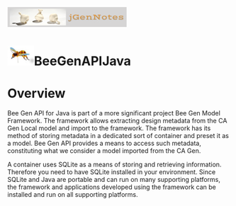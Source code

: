 ![](jgernnotes200x45.png)
# ![](bee.jpg)BeeGenAPIJava
Overview
========

Bee Gen API for Java is part of a more significant project Bee Gen Model Framework. The framework allows extracting design metadata from the CA Gen Local model and import to the framework. The framework has its method of storing metadata in a dedicated sort of container and preset it as a model. Bee Gen API provides a means to access such metadata, constituting what we consider a model imported from the CA Gen.

A container uses SQLite as a means of storing and retrieving information. Therefore you need to have SQLite installed in your environment. Since SQLite and Java are portable and can run on many supporting platforms, the framework and applications developed using the framework can be installed and run on all supporting platforms.
